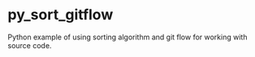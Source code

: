 # py_sort_gitflow
Python example of using sorting algorithm and git flow for working with source code.
